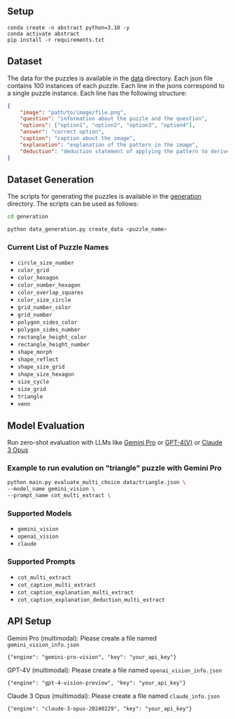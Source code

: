 ## Setup

```
conda create -n abstract python=3.10 -y
conda activate abstract
pip install -r requirements.txt
```

## Dataset

The data for the puzzles is available in the [data](https://github.com/declare-lab/puzzle-reasoning/tree/master/PuzzleVQA/data) directory. Each json file contains 100 instances of each puzzle. Each line in the jsons correspond to a single puzzle instance. Each line has the following structure:

```json
{
    "image": "path/to/image/file.png", 
    "question": "information about the puzzle and the question", 
    "options": ["option1", "option2", "option3", "option4"], 
    "answer": "correct option", 
    "caption": "caption about the image",
    "explanation": "explanation of the pattern in the image",
    "deduction": "deduction statement of applying the pattern to derive final answer"
}
```

## Dataset Generation

The scripts for generating the puzzles is available in the [generation](https://github.com/declare-lab/puzzle-reasoning/tree/master/PuzzleVQA/generation) directory. The scripts can be used as follows:

```bash
cd generation

python data_generation.py create_data <puzzle_name>
```

### Current List of Puzzle Names
- `circle_size_number`
- `color_grid`
- `color_hexagon`
- `color_number_hexagon`
- `color_overlap_squares`
- `color_size_circle`
- `grid_number_color`
- `grid_number`
- `polygon_sides_color`
- `polygon_sides_number`
- `rectangle_height_color`
- `rectangle_height_number`
- `shape_morph`
- `shape_reflect`
- `shape_size_grid`
- `shape_size_hexagon`
- `size_cycle`
- `size_grid`
- `triangle`
- `venn`

## Model Evaluation

Run zero-shot evaluation with LLMs like [Gemini Pro](https://ai.google.dev/tutorials/python_quickstart?hl=en) or [GPT-4(V)](https://platform.openai.com/docs/guides/vision) or [Claude 3 Opus](https://docs.anthropic.com/claude/docs/vision) 

### Example to run evalution on "triangle" puzzle with Gemini Pro 
```bash
python main.py evaluate_multi_choice data/triangle.json \
--model_name gemini_vision \
--prompt_name cot_multi_extract \
```

### Supported Models
- `gemini_vision`
- `openai_vision`
- `claude`

### Supported Prompts
- `cot_multi_extract`
- `cot_caption_multi_extract`
- `cot_caption_explanation_multi_extract`
- `cot_caption_explanation_deduction_multi_extract`

## API Setup

Gemini Pro (multimodal): Please create a file named `gemini_vision_info.json`

```
{"engine": "gemini-pro-vision", "key": "your_api_key"}
```

GPT-4V (multimodal): Please create a file named `openai_vision_info.json`

```
{"engine": "gpt-4-vision-preview", "key": "your_api_key"}
```

Claude 3 Opus (multimodal): Please create a file named `claude_info.json`

```
{"engine": "claude-3-opus-20240229", "key": "your_api_key"}
```